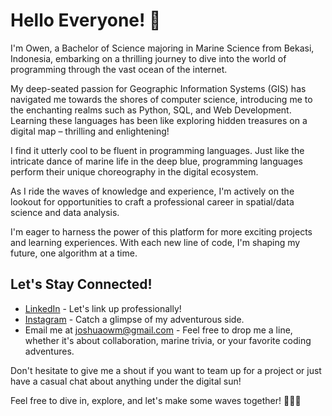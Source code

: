 # Hello Everyone! 👋

I'm Owen, a Bachelor of Science majoring in Marine Science from Bekasi, Indonesia, embarking on a thrilling journey to dive into the world of programming through the vast ocean of the internet.

My deep-seated passion for Geographic Information Systems (GIS) has navigated me towards the shores of computer science, introducing me to the enchanting realms such as Python, SQL, and Web Development. Learning these languages has been like exploring hidden treasures on a digital map – thrilling and enlightening!

I find it utterly cool to be fluent in programming languages. Just like the intricate dance of marine life in the deep blue, programming languages perform their unique choreography in the digital ecosystem.

As I ride the waves of knowledge and experience, I'm actively on the lookout for opportunities to craft a professional career in spatial/data science and data analysis.

I'm eager to harness the power of this platform for more exciting projects and learning experiences. With each new line of code, I'm shaping my future, one algorithm at a time.

## Let's Stay Connected!

- [LinkedIn](https://www.linkedin.com/in/joshuaowm/) - Let's link up professionally!
- [Instagram](https://www.instagram.com/joshuaowm/) - Catch a glimpse of my adventurous side.
- Email me at joshuaowm@gmail.com - Feel free to drop me a line, whether it's about collaboration, marine trivia, or your favorite coding adventures.

Don't hesitate to give me a shout if you want to team up for a project or just have a casual chat about anything under the digital sun!

Feel free to dive in, explore, and let's make some waves together! 🌊🌐🚀
